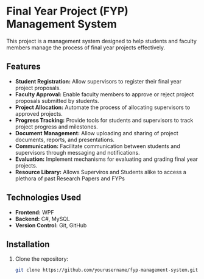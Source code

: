 # Final Year Project (FYP) Management System

This project is a management system designed to help students and faculty members manage the process of final year projects effectively.

## Features

- **Student Registration:** Allow supervisors to register their final year project proposals.
- **Faculty Approval:** Enable faculty members to approve or reject project proposals submitted by students.
- **Project Allocation:** Automate the process of allocating supervisors to approved projects.
- **Progress Tracking:** Provide tools for students and supervisors to track project progress and milestones.
- **Document Management:** Allow uploading and sharing of project documents, reports, and presentations.
- **Communication:** Facilitate communication between students and supervisors through messaging and notifications.
- **Evaluation:** Implement mechanisms for evaluating and grading final year projects.
- **Resource Library:** Allows Superviros and Students alike to access a plethora of past Research Papers and FYPs

## Technologies Used

- **Frontend:** WPF
- **Backend:** C#, MySQL
- **Version Control:** Git, GitHub

## Installation

1. Clone the repository:
   ```bash
   git clone https://github.com/yourusername/fyp-management-system.git
